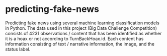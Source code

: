 # predicting-fake-news
Predicting fake news using several machine learning classification models in Python. The data used in this project (Big Data Challenge Competition) consists of 4231 observations / content that has been identified as whether it is a hoax or not according to TurnBackHoax.id. Each content has information consisting of text / narrative information, the image, and the status label.
